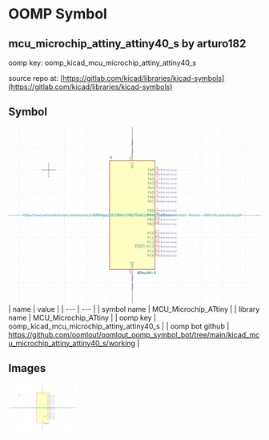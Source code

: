 # OOMP Symbol  
## mcu_microchip_attiny_attiny40_s  by arturo182  
  
oomp key: oomp_kicad_mcu_microchip_attiny_attiny40_s  
  
source repo at: [https://gitlab.com/kicad/libraries/kicad-symbols](https://gitlab.com/kicad/libraries/kicad-symbols)  
## Symbol  
  
[![working.png](working_600.png)](working.png)  
| name | value | 
| --- | --- | 
| symbol name | MCU_Microchip_ATtiny | 
| library name | MCU_Microchip_ATtiny | 
| oomp key | oomp_kicad_mcu_microchip_attiny_attiny40_s | 
| oomp bot github | https://github.com/oomlout/oomlout_oomp_symbol_bot/tree/main/kicad_mcu_microchip_attiny_attiny40_s/working | 
## Images  
  
[![working.png](working_140.png)](working.png)  
